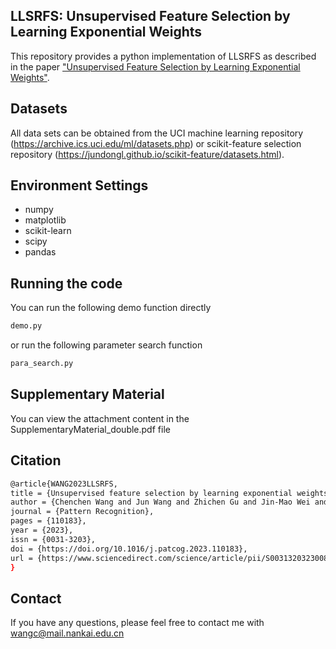 ## LLSRFS: Unsupervised Feature Selection by Learning Exponential Weights
This repository provides a python implementation of LLSRFS as described in the paper ["Unsupervised Feature Selection by Learning Exponential Weights"](https://www.sciencedirect.com/science/article/abs/pii/S0031320323008804).

## Datasets
All data sets can be obtained from the UCI machine learning repository (https://archive.ics.uci.edu/ml/datasets.php) or scikit-feature selection repository (https://jundongl.github.io/scikit-feature/datasets.html).

## Environment Settings
- numpy
- matplotlib
- scikit-learn
- scipy
- pandas

## Running the code
You can run the following demo function directly
```sh
demo.py
```
or run the following parameter search function
```sh
para_search.py
```

## Supplementary Material
You can view the attachment content in the SupplementaryMaterial_double.pdf file

## Citation
```sh
@article{WANG2023LLSRFS,
title = {Unsupervised feature selection by learning exponential weights},
author = {Chenchen Wang and Jun Wang and Zhichen Gu and Jin-Mao Wei and Jian Liu},
journal = {Pattern Recognition},
pages = {110183},
year = {2023},
issn = {0031-3203},
doi = {https://doi.org/10.1016/j.patcog.2023.110183},
url = {https://www.sciencedirect.com/science/article/pii/S0031320323008804}
}
```
## Contact
If you have any questions, please feel free to contact me with wangc@mail.nankai.edu.cn

